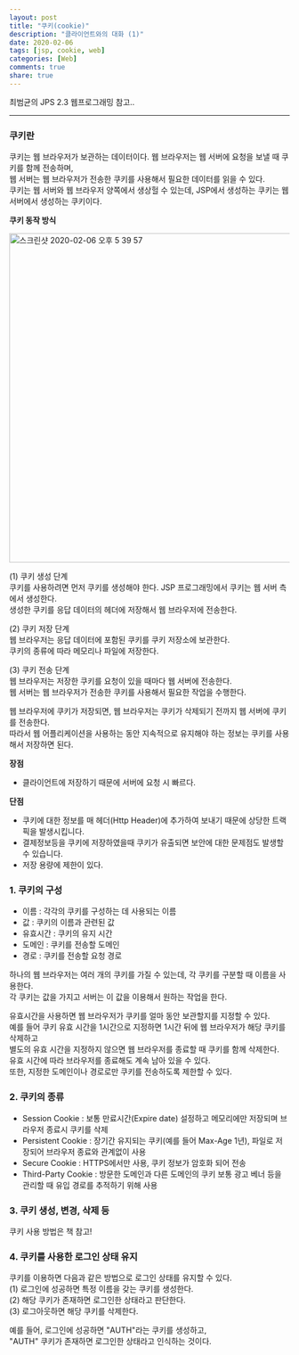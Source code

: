 ```yaml
---
layout: post
title: "쿠키(cookie)"  
description: "클라이언트와의 대화 (1)"
date: 2020-02-06
tags: [jsp, cookie, web]
categories: [Web]
comments: true
share: true
---
```


최범균의 JPS 2.3 웹프로그래밍 참고.. 

---

### 쿠키란  
쿠키는 웹 브라우저가 보관하는 데이터이다. 웹 브라우저는 웹 서버에 요청을 보낼 때 쿠키를 함께 전송하며,   
웹 서버는 웹 브라우저가 전송한 쿠키를 사용해서 필요한 데이터를 읽을 수 있다.   
쿠키는 웹 서버와 웹 브라우저 양쪽에서 생상헐 수 있는데, JSP에서 생성하는 쿠키는 웹 서버에서 생성하는 쿠키이다.   

**쿠키 동작 방식**      

<img width="591" alt="스크린샷 2020-02-06 오후 5 39 57" src="https://user-images.githubusercontent.com/33855307/73920415-aed54580-4908-11ea-9841-43f460567673.png">

(1) 쿠키 생성 단계   
쿠키를 사용하려면 먼저 쿠키를 생성해야 한다. JSP 프로그래밍에서 쿠키는 웹 서버 측에서 생성한다.   
생성한 쿠키를 응답 데이터의 헤더에 저장해서 웹 브라우저에 전송한다.   

(2) 쿠키 저장 단계   
웹 브라우저는 응답 데이터에 포함된 쿠키를 쿠키 저장소에 보관한다.   
쿠키의 종류에 따라 메모리나 파일에 저장한다.   

(3) 쿠키 전송 단계   
웹 브라우저는 저장한 쿠키를 요청이 있을 때마다 웹 서버에 전송한다.   
웹 서버는 웹 브라우저가 전송한 쿠키를 사용해서 필요한 작업을 수행한다.   

웹 브라우저에 쿠키가 저장되면, 웹 브라우저는 쿠키가 삭제되기 전까지 웹 서버에 쿠키를 전송한다.     
따라서 웹 어플리케이션을 사용하는 동안 지속적으로 유지해야 하는 정보는 쿠키를 사용해서 저장하면 된다.    

**장점**  
- 클라이언트에 저장하기 때문에 서버에 요청 시 빠르다.   

**단점**    
- 쿠키에 대한 정보를 매 헤더(Http Header)에 추가하여 보내기 때문에 상당한 트랙픽을 발생시킵니다.       
- 결제정보등을 쿠키에 저장하였을때 쿠키가 유출되면 보안에 대한 문제점도 발생할 수 있습니다.      
- 저장 용량에 제한이 있다.   

### 1. 쿠키의 구성   
- 이름 : 각각의 쿠키를 구성하는 데 사용되는 이름   
- 값 : 쿠키의 이름과 관련된 값   
- 유효시간 : 쿠키의 유지 시간   
- 도메인 : 쿠키를 전송할 도메인   
- 경로 : 쿠키를 전송할 요청 경로    

하나의 웹 브라우저는 여러 개의 쿠키를 가질 수 있는데, 각 쿠키를 구분할 때 이름을 사용한다.   
각 쿠키는 값을 가지고 서버는 이 값을 이용해서 원하는 작업을 한다.   

유효시간을 사용하면 웹 브라우저가 쿠키를 얼마 동안 보관할지를 지정할 수 있다.   
예를 들어 쿠키 유효 시간을 1시간으로 지정하면 1시간 뒤에 웹 브라우저가 해당 쿠키를 삭제하고   
별도의 유효 시간을 지정하지 않으면 웹 브라우저를 종료할 때 쿠키를 함께 삭제한다.     
유효 시간에 따라 브라우저를 종료해도 계속 남아 있을 수 있다.   
또한, 지정한 도메인이나 경로로만 쿠키를 전송하도록 제한할 수 있다.   

### 2. 쿠키의 종류   
- Session Cookie : 보통 만료시간(Expire date) 설정하고 메모리에만 저장되며 브라우저 종료시 쿠키를 삭제    
- Persistent Cookie	: 장기간 유지되는 쿠키(예를 들어 Max-Age 1년), 파일로 저장되어 브라우저 종료와 관계없이 사용    
- Secure Cookie : HTTPS에서만 사용, 쿠키 정보가 암호화 되어 전송      
- Third-Party Cookie : 방문한 도메인과 다른 도메인의 쿠키 보통 광고 베너 등을 관리할 때 유입 경로를 추적하기 위해 사용    

### 3. 쿠키 생성, 변경, 삭제 등    
쿠키 사용 방법은 책 참고!  

### 4. 쿠키를 사용한 로그인 상태 유지     
쿠키를 이용하면 다음과 같은 방법으로 로그인 상태를 유지할 수 있다.    
(1) 로그인에 성공하면 특정 이름을 갖는 쿠키를 생성한다.   
(2) 해당 쿠키가 존재하면 로그인한 상태라고 판단한다.    
(3) 로그아웃하면 해당 쿠키를 삭제한다.   

예를 들어, 로그인에 성공하면 "AUTH"라는 쿠키를 생성하고,    
"AUTH" 쿠키가 존재하면 로그인한 상태라고 인식하는 것이다.     

